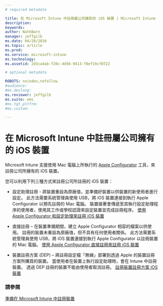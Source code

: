 ```yaml
---
# required metadata

title: 在 Microsoft Intune 中註冊屬公司擁有的 iOS 裝置 | Microsoft Intune
description:
keywords:
author: NathBarn
manager: jeffgilb
ms.date: 04/28/2016
ms.topic: article
ms.prod:
ms.service: microsoft-intune
ms.technology:
ms.assetid: 2d3ca4ab-f20c-4d56-9413-f8ef19cf0722

# optional metadata

ROBOTS: noindex,nofollow
#audience:
#ms.devlang:
ms.reviewer: jeffgilb
ms.suite: ems
#ms.tgt_pltfrm:
#ms.custom:

---
```


# 在 Microsoft Intune 中註冊屬公司擁有的 iOS 裝置
Microsoft Intune 支援使用 Mac 電腦上所執行的 [Apple Configurator](http://go.microsoft.com/fwlink/?LinkId=518017) 工具，來註冊公司所擁有的 iOS 裝置。

您可以利用下列三種方式來註冊公司所註冊的 iOS 裝置：

-   設定助理註冊 - 將裝置重設為原廠值，並準備好裝置以供裝置的新使用者進行設定。 此方法需要系統管理員使用 USB，將 iOS 裝置連接到執行 Apple Configurator 以預先註冊的 Mac 電腦。 裝置接著會傳遞至其執行設定助理程序的使用者，使用其工作或學校認證來設定裝置並完成註冊程序。 [使用 Apple Configurator 和設定助理來註冊 iOS 裝置](ios-setup-assistant-enrollment-in-microsoft-intune.md)

-   直接註冊 – 在裝置準備期間，建立 Apple Configurator 相容的檔案以供使用。 註冊的裝置未重設為原廠值，但不具有任何使用者關係。 此方法需要系統管理員使用 USB，將 iOS 裝置連接到執行 Apple Configurator 以註冊裝置的 Mac 電腦。 [使用 Apple Configurator 直接註冊來註冊 iOS 裝置](ios-direct-enrollment-in-microsoft-intune.md)

-   裝置註冊方案 (DEP) – 將註冊設定檔「無線」部署到透過 Apple 的裝置註冊方案所購買的裝置。 當使用者在裝置上執行設定助理時，會在 Intune 中註冊裝置。  透過 DEP 註冊的裝置不能由使用者取消註冊。 [註冊裝置註冊方案 iOS 裝置](ios-device-enrollment-program-in-microsoft-intune.md)




### 請參閱
[準備在 Microsoft Intune 中註冊裝置](get-ready-to-enroll-devices-in-microsoft-intune.md)


<!--HONumber=May16_HO2-->


